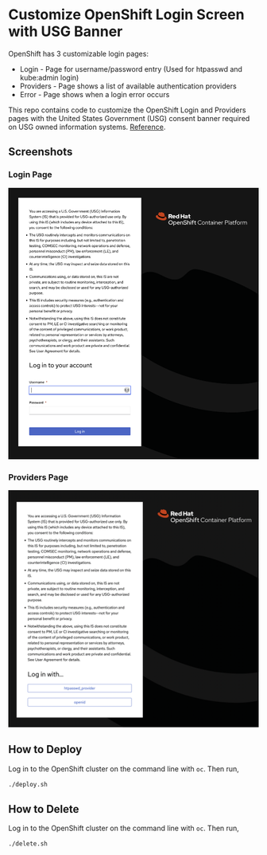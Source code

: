 # Customize OpenShift Login Screen with USG Banner

OpenShift has 3 customizable login pages:

* Login - Page for username/password entry (Used for htpasswd and kube:admin login)
* Providers - Page shows a list of available authentication providers
* Error - Page shows when a login error occurs

This repo contains code to customize the OpenShift Login and Providers pages
with the United States Government (USG) consent banner required on USG owned
information systems.
[Reference](https://www.stigviewer.com/stig/red_hat_enterprise_linux_7/2017-12-14/finding/V-72225).

## Screenshots

### Login Page

![Login page screenshot](login.png)

### Providers Page

![Providers page screenshot](providers.png)

## How to Deploy

Log in to the OpenShift cluster on the command line with `oc`. Then run,

```bash
./deploy.sh
```

## How to Delete

Log in to the OpenShift cluster on the command line with `oc`. Then run,

```bash
./delete.sh
```
